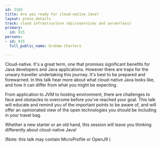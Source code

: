 ```yaml
---
id: 3165
title: Are you ready for cloud-native Java?
layout: preso_details
track: cloud infrastructure (microservices and serverless)
primary:
  id: 815
persons:
- id: 815
  full_public_name: Graham Charters

---
```

Cloud-native. It's a great term, one that promises significant benefits for Java developers and Java applications. However there are traps for the unwary traveller undertaking this journey. It's best to be prepared and forewarned. In this talk hear more about what cloud-native Java looks like, and how it can differ from what you might be expecting.

From application to JVM to hosting environment, there are challenges to face and obstacles to overcome before you've reached your goal. This talk will educate and remind you of the important points to be aware of, and will offer an opinionated view of the open technologies you should be including in your travel bag.

Whether a new starter or an old hand, this session will leave you thinking differently about cloud-native Java!

(Note: this talk may contain MicroProfile or OpenJ9 )